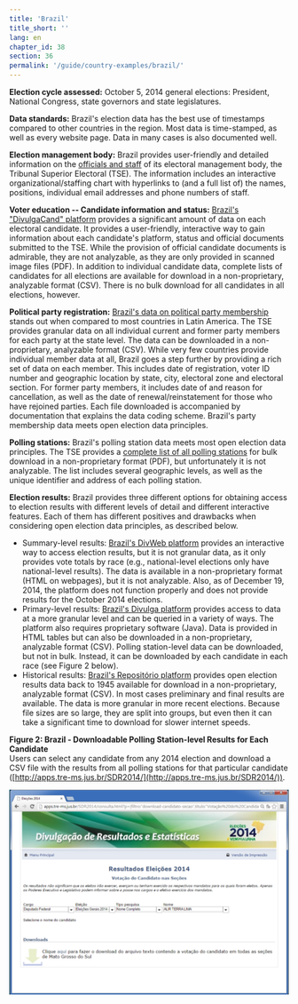 ```yaml
---
title: 'Brazil'
title_short: ''
lang: en
chapter_id: 38
section: 36
permalink: '/guide/country-examples/brazil/'
---
```


**Election cycle assessed:** October 5, 2014 general elections: President, National Congress, state governors and state legislatures.

**Data standards:** Brazil's election data has the best use of timestamps compared to other countries in the region. Most data is time-stamped, as well as every website page. Data in many cases is also documented well.

**Election management body:** Brazil provides user-friendly and detailed information on the [officials and staff](http://www.tse.jus.br/institucional/o-tse/organograma-tse) of its electoral management body, the Tribunal Superior Electoral (TSE). The information includes an interactive organizational/staffing chart with hyperlinks to (and a full list of) the names, positions, individual email addresses and phone numbers of staff.

**Voter education -- Candidate information and status:** [Brazil's "DivulgaCand" platform](http://www.tse.jus.br/eleicoes/eleicoes-2014/sistema-de-divulgacao-de-candidaturas) provides a significant amount of data on each electoral candidate. It provides a user-friendly, interactive way to gain information about each candidate's platform, status and official documents submitted to the TSE. While the provision of official candidate documents is admirable, they are not analyzable, as they are only provided in scanned image files (PDF). In addition to individual candidate data, complete lists of candidates for all elections are available for download in a non-proprietary, analyzable format (CSV). There is no bulk download for all candidates in all elections, however.

**Political party registration:** [Brazil's data on political party membership](http://www.tre-sp.jus.br/partidos/filiacao-partidaria/filiacao-partidaria) stands out when compared to most countries in Latin America. The TSE provides granular data on all individual current and former party members for each party at the state level. The data can be downloaded in a non-proprietary, analyzable format (CSV). While very few countries provide individual member data at all, Brazil goes a step further by providing a rich set of data on each member. This includes date of registration, voter ID number and geographic location by state, city, electoral zone and electoral section. For former party members, it includes date of and reason for cancellation, as well as the date of renewal/reinstatement for those who have rejoined parties. Each file downloaded is accompanied by documentation that explains the data coding scheme. Brazil's party membership data meets open election data principles.

**Polling stations:** Brazil's polling station data meets most open election data principles. The TSE provides a [complete list of all polling stations](http://www.justicaeleitoral.jus.br/arquivos/tre-pa-locais-de-votacao-do-estado-do-para-para-as-eleicoes-2014) for bulk download in a non-proprietary format (PDF), but unfortunately it is not analyzable. The list includes several geographic levels, as well as the unique identifier and address of each polling station.

**Election results:** Brazil provides three different options for obtaining access to election results with different levels of detail and different interactive features. Each of them has different positives and drawbacks when considering open election data principles, as described below.

- Summary-level results: [Brazil's DivWeb platform](http://divulga.tse.jus.br/oficial/index.html) provides an interactive way to access election results, but it is not granular data, as it only provides vote totals by race (e.g., national-level elections only have national-level results). The data is available in a non-proprietary format (HTML on webpages), but it is not analyzable. Also, as of December 19, 2014, the platform does not function properly and does not provide results for the October 2014 elections.
- Primary-level results: [Brazil's Divulga platform](http://apps.tre-ms.jus.br/SDR2014/) provides access to data at a more granular level and can be queried in a variety of ways. The platform also requires proprietary software (Java). Data is provided in HTML tables but can also be downloaded in a non-proprietary, analyzable format (CSV). Polling station-level data can be downloaded, but not in bulk. Instead, it can be downloaded by each candidate in each race (see Figure 2 below).
- Historical results: [Brazil's Repositório platform](http://www.tse.jus.br/eleicoes/estatisticas/repositorio-de-dados-eleitorais) provides open election results data back to 1945 available for download in a non-proprietary, analyzable format (CSV). In most cases preliminary and final results are available. The data is more granular in more recent elections. Because file sizes are so large, they are split into groups, but even then it can take a significant time to download for slower internet speeds.

**Figure 2: Brazil - Downloadable Polling Station-level Results for Each Candidate**  
Users can select any candidate from any 2014 election and download a CSV file with the results from all polling stations for that particular candidate ([http://apps.tre-ms.jus.br/SDR2014/](http://apps.tre-ms.jus.br/SDR2014/)).

[![Brazil - Downloadable Polling Station-level Results for Each Candidate](/assets/images/guide/figure_2_brazil.png)](/assets/images/guide/figure_2_brazil.png)
